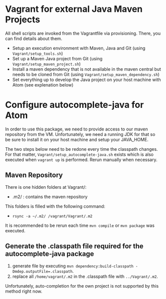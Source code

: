 # Vagrant for external Java Maven Projects 

All shell scripts are invoked from the Vagrantfile via provisioning. There, you can find details about them.
* Setup an execution environment with Maven, Java and Git (using `Vagrant/setup_tools.sh`)
* Set up a Maven Java project from Git (using `Vagrant/setup_maven_project.sh`)
* Install a maven dependency that is not available in the maven central but needs to be cloned from Git (using `Vagrant/setup_maven_dependency.sh`)
* Set everything up to develop the Java project on your host machine with Atom (see explenation below)

# Configure autocomplete-java for Atom

In order to use this package, we need to provide access to our maven repository from the VM. Unfortunately, we need a running JDK for that so be sure to install it on your host machine and setup your JAVA_HOME.

The two steps below need to be redone every time the classpath changes. For that matter, `Vagrant/setup_autocomplete-java.sh` exists which is also executed when `vagrant up` is performed. Rerun manually when necessary.

## Maven Repository

There is one hidden folders at Vagrant/:
* .m2/ : contains the maven repository

This folders is filled with the following command:
* `rsync -a ~/.m2/ /vagrant/Vagrant/.m2`

It is recommended to be rerun each time `mvn compile` or `mvn package` was executed.

## Generate the .classpath file required for the autocomplete-java package

1. generate file by executing `mvn dependency:build-classpath -Dmdep.outputFile=.classpath`.
2. replace all `/home/vagrant/.m2` in the .classpath file with `../Vagrant/.m2`.

Unfortunately, auto-completion for the own project is not supported by this method right now.
